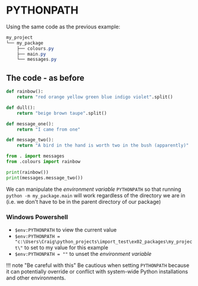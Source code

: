 # PYTHONPATH
Using the same code as the previous example:

``` powershell
my_project
└── my_package
    ├── colours.py
    ├── main.py
    └── messages.py
```

## The code - as before
``` py title="colours.py"
def rainbow():
    return "red orange yellow green blue indigo violet".split()

def dull():
    return "beige brown taupe".split()
```

``` py title="messages.py"
def message_one():
    return "I came from one"

def message_two():
    return "A bird in the hand is worth two in the bush (apparently)"
```

``` py title="main.py" hl_lines="1 2"
from . import messages
from .colours import rainbow

print(rainbow())
print(messages.message_two())
```

We can manipulate the *environment variable* `PYTHONPATH` so that running `python -m my_package.main` will work regardless of the directory we are in (i.e. we don't have to be in the parent directory of our package)

### Windows Powershell
- `$env:PYTHONPATH` to view the current value
- `$env:PYTHONPATH = "c:\Users\Craig\python_projects\import_test\ex02_packages\my_project\"` to set to my value for this example
- `$env:PYTHONPATH = ""` to unset the *environment variable*

!!! note "Be careful with this"
    Be cautious when setting `PYTHONPATH` because it can potentially override 
    or conflict with system-wide Python installations and other environments.
